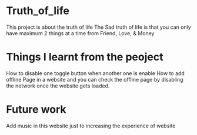 # Truth_of_life
This project is about the truth of life
The Sad truth of life is that you can only have maximum 2 things at a time from Friend, Love, & Money

# Things I learnt from the peoject
How to disable one toggle button when another one is enable
How to add offline Page in a website and you can check the offline page by disabling the network once the website gets loaded.

# Future work
Add music in this website just to increasing the experience of website